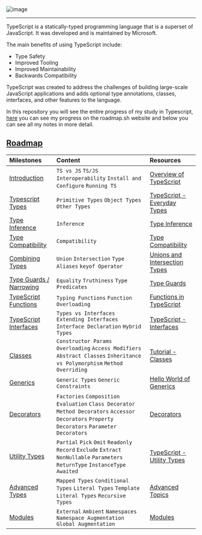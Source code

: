![image](https://github.com/wesleydmscn-docs/typescript-roadmap/assets/124368605/057c39c3-7c61-4619-8e8f-b6919fa23b86)

---

TypeScript is a statically-typed programming language that is a superset of JavaScript.
It was developed and is maintained by Microsoft. 

The main benefits of using TypeScript include:

- Type Safety
- Improved Tooling
- Improved Maintainability
- Backwards Compatibility


TypeScript was created to address the challenges
of building large-scale JavaScript applications and adds optional type annotations, classes,
interfaces, and other features to the language.

In this repository you will see the entire progress of my study in Typescript, [here](https://roadmap.sh/typescript?s=6439ce5e11a85692d8944d9f) you can see my progress on the roadmap.sh website and below you can see all my notes in more detail.

## [Roadmap](https://github.com/orgs/wesleydmscn-docs/projects/3)

| Milestones                                                                                    | Content                                                                                                                                         | Resources                                                                                                       |
| :-------------------------------------------------------------------------------------------- | :---------------------------------------------------------------------------------------------------------------------------------------------- | :-------------------------------------------------------------------------------------------------------------- |
| [Introduction](https://github.com/wesleydmscn-docs/typescript-roadmap/milestone/1)            | `TS vs JS` `TS/JS Interoperability` `Install and Configure` `Running TS`                                                                        | [Overview of TypeScript](https://www.typescriptlang.org/docs/handbook/typescript-from-scratch.html)             |
| [Typescript Types](https://github.com/wesleydmscn-docs/typescript-roadmap/milestone/2)        | `Primitive Types` `Object Types` `Other Types`                                                                                                  | [TypeScript - Everyday Types](https://www.typescriptlang.org/docs/handbook/2/everyday-types.html)               |
| [Type Inference](https://github.com/wesleydmscn-docs/typescript-roadmap/milestone/3)          | `Inference`                                                                                                                                     | [Type Inference](https://www.typescriptlang.org/docs/handbook/type-inference.html#handbook-content)             |
| [Type Compatibility](https://github.com/wesleydmscn-docs/typescript-roadmap/milestone/4)      | `Compatibility`                                                                                                                                 | [Type Compatibility](https://www.typescriptlang.org/docs/handbook/type-compatibility.html)                      |
| [Combining Types](https://github.com/wesleydmscn-docs/typescript-roadmap/milestone/5)         | `Union` `Intersection` `Type Aliases` `keyof Operator`                                                                                          | [Unions and Intersection Types](https://www.typescriptlang.org/docs/handbook/unions-and-intersections.html)     |
| [Type Guards / Narrowing](https://github.com/wesleydmscn-docs/typescript-roadmap/milestone/6) | `Equality` `Truthiness` `Type Predicates`                                                                                                       | [Type Guards](https://www.typescriptlang.org/docs/handbook/2/narrowing.html#typeof-type-guards)                 |
| [TypeScript Functions](https://github.com/wesleydmscn-docs/typescript-roadmap/milestone/7)    | `Typing Functions` `Function Overloading`                                                                                                       | [Functions in TypeScript](https://www.typescriptlang.org/docs/handbook/2/functions.html)                        |
| [TypeScript Interfaces](https://github.com/wesleydmscn-docs/typescript-roadmap/milestone/8)   | `Types vs Interfaces` `Extending Interfaces` `Interface Declaration` `Hybrid Types`                                                             | [TypeScript - Interfaces](https://www.typescriptlang.org/docs/handbook/2/objects.html)                          |
| [Classes](https://github.com/wesleydmscn-docs/typescript-roadmap/milestone/9)                 | `Constructor Params` `Overloading` `Access Modifiers` `Abstract Classes` `Inheritance vs Polymorphism` `Method Overriding`                      | [Tutorial - Classes](https://www.typescriptlang.org/docs/handbook/2/classes.html)                               |
| [Generics](https://github.com/wesleydmscn-docs/typescript-roadmap/milestone/10)               | `Generic Types` `Generic Constraints`                                                                                                           | [Hello World of Generics](https://www.typescriptlang.org/docs/handbook/2/generics.html#hello-world-of-generics) |
| [Decorators](https://github.com/wesleydmscn-docs/typescript-roadmap/milestone/11)             | `Factories` `Composition` `Evaluation` `Class Decorator` `Method Decorators` `Accessor Decorators` `Property Decorators` `Parameter Decorators` | [Decorators](https://www.typescriptlang.org/docs/handbook/decorators.html#handbook-content)                     |
| [Utility Types](https://github.com/wesleydmscn-docs/typescript-roadmap/milestone/12)          | `Partial` `Pick` `Omit` `Readonly` `Record` `Exclude` `Extract` `NonNullable` `Parameters` `ReturnType` `InstanceType` `Awaited`                | [TypeScript - Utility Types](https://www.typescriptlang.org/docs/handbook/utility-types.html)                   |
| [Advanced Types](https://github.com/wesleydmscn-docs/typescript-roadmap/milestone/13)         | `Mapped Types` `Conditional Types` `Literal Types` `Template Literal Types` `Recursive Types`                                                   | [Advanced Topics](https://www.typescriptlang.org/docs/handbook/type-compatibility.html#advanced-topics)         |
| [Modules](https://github.com/wesleydmscn-docs/typescript-roadmap/milestone/14)                | `External` `Ambient` `Namespaces` `Namespace Augmentation` `Global Augmentation`                                                                | [Modules](https://www.typescriptlang.org/docs/handbook/modules.html#handbook-content)                           |
